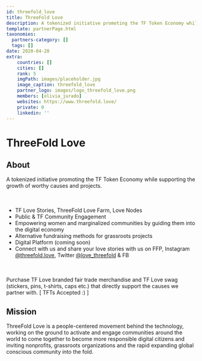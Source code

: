 ```yaml
---
id: threefold_love
title: ThreeFold Love
description: A tokenized initiative promoting the TF Token Economy while supporting the growth of worthy causes and projects.
template: partnerPage.html
taxonomies:
  partners-category: []
  tags: []
date: 2020-04-20
extra:
    countries: []
    cities: []
    rank: 5
    imgPath: images/placeholder.jpg
    image_caption: threefold_love
    partner_logo: images/logo_threefold_love.png
    members: [olivia_jurado]
    websites: https://www.threefold.love/
    private: 0
    linkedin: ''
---
```


# ThreeFold Love

## About

A tokenized initiative promoting the TF Token Economy while supporting the growth of worthy causes and projects.  
<br/>
<br/>

- TF Love Stories, ThreeFold Love Farm, Love Nodes
- Public & TF Community Engagement 
- Empowering women and marginalized communities by guiding them into the digital economy
- Alternative fundraising methods for grassroots projects
- Digital Platform (coming soon)
- Connect with us and share your love stories with us on FFP, Instagram [@threefold.love](https://www.instagram.com/threefold.love/), Twitter [@love_threefold](https://twitter.com/love_threefold) & FB
<br/>
<br/>
Purchase TF Love branded fair trade merchandise and TF Love swag (stickers, pins, t-shirts, caps etc.) that directly support the causes we partner with. [ TFTs Accepted :) ]

## Mission

ThreeFold Love is a people-centered movement behind the technology, working on the ground to activate and engage communities around the world to come together to become more responsible digital citizens and inviting nonprofits, grassroots organizations and the rapid expanding global conscious community into the fold.

<!-- ## Impact

## Powered by ThreeFold

## Join saving our planet!

## Support this project

## TFGrid Solution

### Roadmap

 -->

